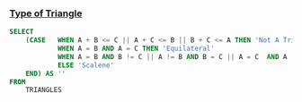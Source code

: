 ### [Type of Triangle](https://www.hackerrank.com/challenges/what-type-of-triangle/problem?isFullScreen=true)

```sql
SELECT 
    (CASE   WHEN A + B <= C || A + C <= B || B + C <= A THEN 'Not A Triangle'
            WHEN A = B AND A = C THEN 'Equilateral'
            WHEN A = B AND B != C || A != B AND B = C || A = C  AND A != B THEN 'Isosceles'
            ELSE 'Scalene'
    END) AS ''
FROM
    TRIANGLES 

```